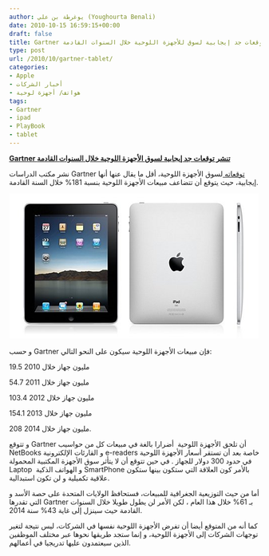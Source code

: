 ```yaml
---
author: يوغرطة بن علي (Youghourta Benali)
date: 2010-10-15 16:59:15+00:00
draft: false
title: Gartner تنشر توقعات جد إيجابية لسوق للأجهزة اللوحية خلال السنوات القادمة
type: post
url: /2010/10/gartner-tablet/
categories:
- Apple
- أخبار الشركات
- هواتف/ أجهزة لوحية
tags:
- Gartner
- ipad
- PlayBook
- tablet
---
```


[**Gartner تنشر توقعات جد إيجابية لسوق الأجهزة اللوحية خلال السنوات القادمة**](https://www.it-scoop.com/2010/10/gartner-tablet/ )


نشر مكتب الدراسات Gartner [توقعاته ](http://www.gartner.com/it/page.jsp?id=1452614)لسوق الأجهزة اللوحية، أقل ما يقال عنها أنها إيجابية، حيث يتوقع أن تتضاعف مبيعات الأجهزة اللوحية بنسبة 181% خلال السنة القادمة.


[![](ipad-apple-3-vues.jpg)
](https://www.it-scoop.com/2010/10/gartner-tablet/ )


و حسب Gartner فإن مبيعات الأجهزة اللوحية سيكون على النحو التالي:

19.5 مليون جهاز خلال 2010

54.7 مليون جهاز خلال 2011

103.4 مليون جهاز خلال 2012

154.1 مليون جهاز خلال 2013

208 مليون جهاز خلال 2014.

و تتوقع Gartner أن تلحق الأجهزة اللوحية  أضرارا بالغة في مبيعات كل من حواسيب NetBooks و القارئات الإلكترونية e-readers خاصة بعد أن تستقر أسعار الأجهزة اللوحية في حدود 300 دولار للجهاز . في حين تتوقع أن لا يتأثر سوق الأجهزة المكتبية المحمولة Laptop  و الهواتف الذكية SmartPhone بالأمر كون العلاقة التي ستكون بينها ستكون علاقية تكميلية و لن تكون استبدالية.

أما من حيث التوزيعية الجغرافية للمبيعات، فستحافظ الولايات المتحدة على حصة الأسد و التي تقدرها Gartner بـ 61% خلال هذا العام ، لكن الأمر لن يطول طويلا خلال السنوات القادمة حيث سينزل إلى غاية 43% سنة 2014.

كما أنه من المتوقع أيضا أن تفرض الأجهزة اللوحية نفسها في الشركات، ليس نتيجة لتغير توجهات الشركات إلى الأجهزة اللوحية، و إنما ستجد طريقها نحوها عبر مختلف الموظفين الذين سيعتمدون عليها تدريجيا في أعمالهم.
